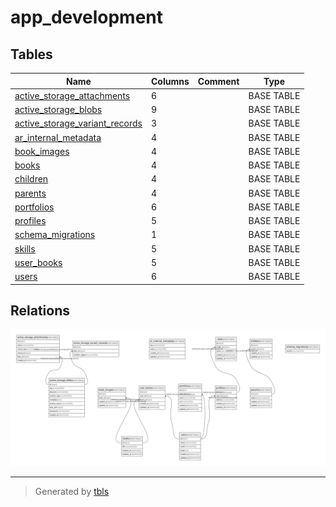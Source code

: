# app_development

## Tables

| Name | Columns | Comment | Type |
| ---- | ------- | ------- | ---- |
| [active_storage_attachments](active_storage_attachments.md) | 6 |  | BASE TABLE |
| [active_storage_blobs](active_storage_blobs.md) | 9 |  | BASE TABLE |
| [active_storage_variant_records](active_storage_variant_records.md) | 3 |  | BASE TABLE |
| [ar_internal_metadata](ar_internal_metadata.md) | 4 |  | BASE TABLE |
| [book_images](book_images.md) | 4 |  | BASE TABLE |
| [books](books.md) | 4 |  | BASE TABLE |
| [children](children.md) | 4 |  | BASE TABLE |
| [parents](parents.md) | 4 |  | BASE TABLE |
| [portfolios](portfolios.md) | 6 |  | BASE TABLE |
| [profiles](profiles.md) | 5 |  | BASE TABLE |
| [schema_migrations](schema_migrations.md) | 1 |  | BASE TABLE |
| [skills](skills.md) | 5 |  | BASE TABLE |
| [user_books](user_books.md) | 5 |  | BASE TABLE |
| [users](users.md) | 6 |  | BASE TABLE |

## Relations

![er](schema.svg)

---

> Generated by [tbls](https://github.com/k1LoW/tbls)
